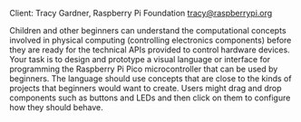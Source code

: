Client: Tracy Gardner, Raspberry Pi Foundation <tracy@raspberrypi.org>

Children and other beginners can understand the computational concepts
involved in physical computing (controlling electronics components)
before they are ready for the technical APIs provided to control
hardware devices. Your task is to design and prototype a visual language
or interface for programming the Raspberry Pi Pico microcontroller that
can be used by beginners. The language should use concepts that are
close to the kinds of projects that beginners would want to create.
Users might drag and drop components such as buttons and LEDs and then
click on them to configure how they should behave.